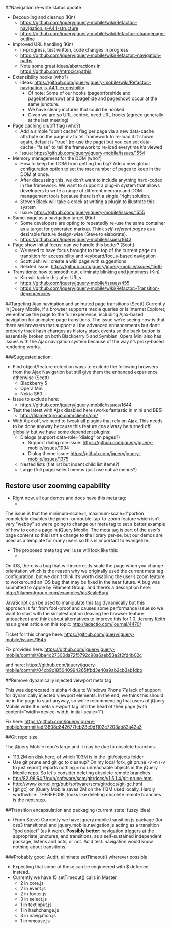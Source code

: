 ##Navigation re-write status update
* Decoupling and cleanup (Kin) 
  - https://github.com/jquery/jquery-mobile/wiki/Refactor:-navigation.js-A4.1-structure
  - https://github.com/jquery/jquery-mobile/wiki/Refactor:-changepage-outline
* Improved URL handling (Kin) 
  - in-progress, test written, code changes in progress
  - https://github.com/jquery/jquery-mobile/wiki/Refactor:-navigation-paths
  - Note some great ideas/abstractions in https://github.com/mtrpcic/pathjs
* Extensibility hooks (who?)
  - ideas: https://github.com/jquery/jquery-mobile/wiki/Refactor:-navigation.js-A4.1-extensibility
    * Of note: Some of our hooks (pagebrforehide and pagebeforeshow) and (pagehide and pageshow) occur at the same juncture.
    * We have clear junctures that could be hooked
    * Given we are so URL-centric, need URL hooks (agreed generally at the last meeting)
* Page caching on/off flag (who?) 
  - Add a simple "don't cache" flag per page via a new data-cache attribute on the page div to tell framework to re-load it if shown again, default is “true” (re-use the page) but you can set data-cache="false" to tell the framework to re-load everytime it’s viewed
  - Issue: https://github.com/jquery/jquery-mobile/issues/1554 
* Memory management for the DOM (who?)
  - How to keep the DOM from getting too big? Add a new global configuration option to set the max number of pages to keep in the DOM at once.
  - After discussing this, we don’t want to include anything hard-coded in the framework. We want to support a plug-in system that allows developers to write a range of different memory and DOM management tools because there isn’t a single “right solution.
  - Steven Black will take a crack at writing a plugin to illustrate this system
  - Issue: https://github.com/jquery/jquery-mobile/issues/1555
* Same-page as a navigation target (Kin)
  - Some developers are opting to repeatedly re-use the same container as a target for generated markup.  Think *self-referent pages* as a desirable feature design-wise (Steve to elaborate).
  - https://github.com/jquery/jquery-mobile/issues/1643
* Page show initial focus: can we handle this better? (Scott)
  - We need to have focus brought to the top of the current page on transition for accessibility and keyboard/focus-based navigation
  - Scott Jehl will create a wiki page with suggestions
  - Related issue: https://github.com/jquery/jquery-mobile/issues/1560
* Transitions: how to smooth out, eliminate blinking and jumpiness (Kin)
  - Kin will tackle this after URLs
  - https://github.com/jquery/jquery-mobile/issues/455
  - https://github.com/jquery/jquery-mobile/wiki/Refactor:-Transition-dependencies

##Targeting Ajax navigation and animated page transitions (Scott)
Currently in jQuery Mobile, if a browser supports media queries or is Internet Explorer, we enhance the page to the full experience, including Ajax-based navigation for animated page transitions. The issue we’re seeing now is that there are browsers that support all the advanced enhancements but don’t properly track hash changes as history stack events so the back button is essentially broken on both Blackberry 5 and Symbian. Opera Mini also has issues with the Ajax navigation system because of the way it’s proxy-based rendering works.

###Suggested action:
* Find object/feature detection ways to exclude the following browsers from the Ajax Navigation but still give them the enhanced experience otherwise (Scott)
  - Blackberry 5
  - Opera Mini
  - Nokia S60
* Issue to exclude here:
  - https://github.com/jquery/jquery-mobile/issues/1644
* Test the latest with Ajax disabled here (works fantastic in mini and BB5)
  - http://filamentgroup.com/clients/om/
* With Ajax off, we need to tweak all plugins that rely on Ajax. This needs to be done anyway because this feature cna alwasy be turned off globally but we have some dependent plugins:
  - Dialogs (support data-role=”dialog” on pages?)
    * Support dialog role issue: https://github.com/jquery/jquery-mobile/issues/1094
    * Dialog theme issue: https://github.com/jquery/jquery-mobile/issues/1375
  - Nested lists (flat list but indent child list items?)
  - Large (full page) select menus (just use native menus?)
  
## Restore user zooming capability

* Right now, all our demos and docs have this meta tag:
  - <meta name="viewport" content="width=device-width, minimum-scale=1, maximum-scale=1">

The issue is that the minimum-scale=1, maximum-scale=1"portion completely disables the pinch- or double-tap-to-zoom feature which isn’t very “webby” so we’re going to change our meta tag to set a better example of how to code a page in jQuery Mobile. The meta tag is part of the user’s page content so this isn’t a change to the library per-se, but our demos are used as a template for many users so this is important to evangelize.

* The proposed meta tag we’ll use will look like this: 
  - <meta name="viewport" content="width=device-width, initial-scale=”1”">

On iOS, there is a bug that will incorrectly scale the page when you change orientation which is the reason why we originally used the current meta tag configuration, but we don’t think it’s worth disabling the user’s zoom feature to workaround an iOS bug that may be fixed in the near future. A bug was submitted to Apple by Filament Group, and there’s a description here: http://filamentgroup.com/examples/iosScaleBug/

JavaScript *can* be used to manipulate this tag dynamically but this approach is far from fool-proof and causes some performance issue so we want to start with the simplest option (leaving the browser feature untouched) and think about alternatives to improve this for 1.0. Jeremy Keith has a great article on this topic: http://adactio.com/journal/4470/

Ticket for this change here: https://github.com/jquery/jquery-mobile/issues/1645

Fix provided here: https://github.com/jquery/jquery-mobile/commit/8ba4c27300da72f5792c98a6aeb53e2f2fd4b02c

and here: https://github.com/jquery/jquery-mobile/commit/04cb9c185040994265ffbd3e40a9ab2cb3ab1dbb

##Remove dynamically injected viewport meta tag

This was deprecated in alpha 4 due to Windows Phone 7’s lack of support for dynamically injected viewport elements. In the end, we think this should be in the page to start anyway, so we’re recommending that users of jQuery Mobile write the meta viewport tag into the head of their page (with content=”width=device-width, initial-scale=1”).

Fix here: https://github.com/jquery/jquery-mobile/commit/adf3808e842677feb23e9d1102c7203ab82a42a3

##Git repo size

The jQuery Mobile repo's large and it may be due to obsolete branches.
* 113.2M on disk here, of which 103M is in the .git/objects folder.
* Use git prune and git gc to cleanup?  On my local fork, git prune -v -n  (-v to just report) reports nothing = no unreachable objects in the jQuery Mobile repo.  So let's consider deleting obsolete remote branches.
* ftp://82.96.64.7/pub/software/scm/git/docs/v1.5.1.4/git-prune.html
* http://www.kernel.org/pub/software/scm/git/docs/git-gc.html
* [git gc] on jQuery Mobile saves 2M on the 113M used locally.  Hardly worthwhile.  THEREFORE, looks like deleting obsolete remote branches is the next step.

##Transition encapsulation and packaging (current state: fuzzy idea)
* (From Steve) Currently we have jquery.mobile.transition.js package (for css3 transitions) and jquery.mobile.navigation.js acting as a transition “god object” (as it were).  **Possibly better**: navigation triggers at the appropriate junctures, and transitions, as a self-sustained independent package, listens and acts, or not.  Acid test: navigation would know nothing about transitions.

###Probably good: Audit, eliminate setTimeout() wherever possible  
* Expecting that some of these can be engineered with $.deferred instead.
* Currently we have 15 setTimeout() calls in Master.
  - 2 in core.js
  - 2 in event.js
  - 2 in footer.js
  - 3 in select.js
  - 1 in textinput.js
  - 1 in hashchange.js
  - 3 in navigation.js
  - 1 in vmouse.js
